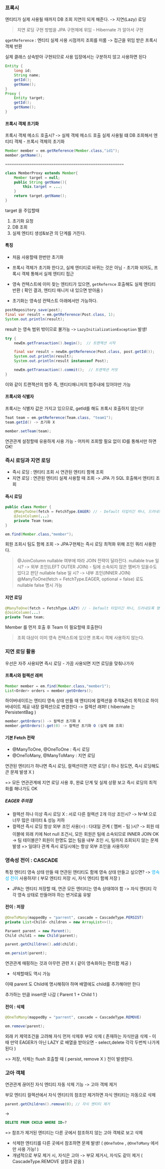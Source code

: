 
### 프록시

엔티티가 실제 사용될 때까지 DB 조회 지연이 되게 해준다.
-> 지연(Lazy) 로딩

> 지연 로딩 구현 방법을 JPA 구현체에 위임 - Hibernate 가 알아서 구현

`qgetReference` : 엔티티 실제 사용 시점까지 조회를 미룸
-> 접근을 위임 받은 프록시 객체 반환

실제 클래스 상속받아 구현되므로 사용 입장에서는 구분하지 않고 사용하면 된다

```java
Entity {
	long id;
	String name;
	getId();
	getName();
}
Proxy {
	Entity target;
	getId();
	getName();
}
```

#### 프록시 객체 초기화
프록시 객체 메소드 호출시? -> 실제 객체 메소드 호출
실제 사용될 떄 DB 조회해서 엔티티 객체 - 프록시 객체의 초기화

```java
Member member = em.getReference(Member.class,"id1");
member.getName();

======================================================

class MemberProxy extends Member{
	Member target = null;
	public String getName(){
		this.target = ...;
	}
	return target.getName();
}
```

target 을 주입할때
1. 초기화 요청
2. DB 조회
3. 실제 엔티티 생성&보관
의 단계를 거친다.

#### 특징

- 처음 사용할때 한번만 초기화
- 프록시 객체가 초기화 한다고, 실제 엔티티로 바뀌는 것은 아님 - 초기화 되어도, 프록시 객체 통해서 실제 엔티티 접근
- 영속 컨텍스트에 이미 찾는 엔티티가 있으면, `getRefernce` 호출해도 실제 엔티티 반환
( 확인 결과, 엔티티 매니저 내 있으면 받아옴 )

- 초기화는 영속성 컨텍스트 아래에서만 가능하다.
```java
postRepository.save(post);  
final var result = em.getReference(Post.class, 1);  
System.out.println(result);
```

result 는 영속 범위 밖이므로 불가능
-> `LazyInitializationException` 발생!

```java
try {
	newEm.getTransaction().begin();  // 트랜잭션 시작

	final var result = newEm.getReference(Post.class, post.getId());
	System.out.println(result);
	System.out.println(result instanceof Post);

	newEm.getTransaction().commit();  // 트랜잭션 커밋
} 
```

이와 같이 트랜잭션의 범주 즉, 엔티티매니저의 범주내에 있어야만 가능

#### 프록시와 식별자

프록시는 식별자 값은 가지고 있으므로, getId를 해도 프록시 호출하지 않는다!
```java
Teat team = em.getReference(Team.class, "team1");
team.getId() -> 초기화 X

member.setTeam(team);
```
연관관계 설정할때 유용하게 사용 가능 - 어차피 조회할 필요 없이 ID를 통해서만 하면 OK!

### 즉시 로딩과 지연 로딩

- 즉시 로딩 : 엔티티 조회 시 연관된 엔티티 함께 조회
- 지연 로딩 : 연관된 엔티티 실제 사용할 때 조회
	-> JPA 가 SQL 호출해서 엔티티 조회

#### 즉시 로딩
```java
public class Member {
	@ManyToOne(fetch = FetchType.EAGER) // - Default 타입이긴 하나, 드러내도록 명시
	@JoinColumn(...)
	private Team team;
}

em.find(Member.class,"member");
```
회원 조회시 팀도 함께 조회
-> JPA구현체는 즉시 로딩 최적화 위해 조인 쿼리 사용한다.

> @JoinColumn  nullable 여부에 따라 JOIN 전략이 달라진다.
> nullable true 일 시? -> 외부 조인(LEFT OUTER JOIN) - 팀에 소속되지 않은 멤버가 있을수도 있다고 판단
> nullable false 일 시? -> 내부 조인(INNER JOIN)
> @ManyToOne(fetch = FetchType.EAGER, optional = false) 로도 nullable false 명시 가능
#### 지연 로딩
```java
@ManyToOne(fetch = FetchType.LAZY) // - Default 타입이긴 하나, 드러내도록 명시
@JoinColumn(...)
private Team team;
```

Member 를 먼저 호출 후 Team 이 필요할때 호출한다

> 조회 대상이 이미 영속 컨텍스트에 있으면 프록시 객체 사용하지 않는다.
### 지연 로딩 활용

우선은
자주 사용되면 즉시 로딩 - 가끔 사용되면 지연 로딩을 맞춰나가자
#### 프록시와 컬렉션 래퍼

```java
Member member = em.find(Member.class,"member1");
List<Order> orders = member.getOrders();
```

하이버네이트는 엔티티 영속 상태 만들 때 
엔티티에 컬렉션을 추적&관리 목적으로 하이버네이트 제공 내장 컬렉션으로 변경한다
-> 컬렉션 래퍼! ( hibernate 는 PersistentBag )
```java
member.getOrders() -> 컬렉션 초기화 X
member.getOrders().get(0) -> 컬렉션 초기화 O (실제 DB 조회)
```
#### 기본 Fetch 전략

- @ManyToOne, @OneToOne : 즉시 로딩
- @OneToMany, @ManyToMany : 지연 로딩

연관된 엔티티가 하나면 즉시 로딩, 컬렉션이면 지연 로딩!
( 하나 정도면, 즉시 로딩해도 큰 문제 발생 X )

=> 모든 연관관계에 지연 로딩 사용 후, 완료 단계 및 실제 상황 보고 즉시 로딩의 최적화를 해나가도 OK
##### EAGER 주의점

- 컬렉션 하나 이상 즉시 로딩 X : 서로 다른 컬렉션 2개 이상 조인시? -> N`*`M 으로 너무 많은 데이터 & 성능 저하
- 컬렉션 즉시 로딩 항상 외부 조인 사용(⭐️) : 다대일 관계 ( 멤버 - 팀 )시?
	-> 회원 테이블에 외래 키에 Not null 조건시, 모든 회원은 팀에 소속되므로 INNER JOIN OK
	-> 팀 테이블은? 회원이 한명도 없는 팀을 내부 조인 시, 팀까지 조회되지 않는 문제 발생
=> 일대다 관계 즉시 로딩시에는 항상 외부 조인을 사용하자!

### 영속성 전이 : CASCADE

특정 엔티티 영속 상태 만들 때 연관된 엔티티도 함께 영속 상태 만들고 싶으면?
-> <span style="color:#00b0f0">영속성 전이</span> 사용하자!
( 부모 엔티티 저장 시, 자식 엔티티 함께 저장 )

- JPA는 엔티티 저장할 때, 연관 모든 엔티티는 영속 상태여야 함
	-> 자식 엔티티 각각 영속 상태로 만들어야 하는 번거로움 유발 

#### 전이 : 저장
```java
@OneToMany(mappedBy = "parrent", cascade = CascadeType.PERSIST)
private List<Child> children = new ArrayList<>();
```

```java
Paraent parent = new Parent();
Child child1 = new Child(parent);

parent.getChilldren().add(child);

em.persist(parent);
```

연관관계 매핑하는 것과 아무런 관련 X ( 같이 영속화하는 편리함 제공 )
- 삭제할때도 역시 가능

이때 parent 도 Child에 명시해줘야 하며
배열에도 child를 추가해야만 한다

추가하는 만큼 insert문 나감 ( Parent 1 + Child 1 )
#### 전이 : 삭제
```java
@OneToMany(mappedBy = "parrent", cascade = CascadeType.REMOVE)

em.remove(parent);
```

외래 키 제약조건을 고려해 자식 먼저 삭제후 부모 삭제
( 존재하는 자식만큼 삭제 - 이때 만약 EAGER가 아닌 LAZY 로 배열을 받아오면 - select,delete 각각 두번씩 나가게 된다 )

=> 저장, 삭제는 flush 호출할 때 ( persist, remove X ) 전이 발생한다.
### 고아 객체

연관관계 끊어진 자식 엔티티 자동 삭제 기능
-> 고아 객체 제거

부모 엔티티 컬렉션에서 자식 엔티티의 참조만 제거하면 자식 엔티티는 자동으로 삭제

```java
parent.getChildren().remove(0); // 자식 엔티티 제거
```
->
```sql
DELETE FROM CHILD WHERE ID=?
```

=> 참조가 제거된 엔티티는 다른 곳에서 참조하지 않는 고아 객체로 보고 삭제
- 삭제한 엔티티를 다른 곳에서 참조하면 문제 발생! ( `@OneToOne` , `@OneToMany` 에서만 사용 가능! )
- 개념적으로 부모 제거 시, 자식은 고아 -> 부모 제거시, 자식도 같이 제거 ( CascadeType.REMOVE 설정과 같음 )


